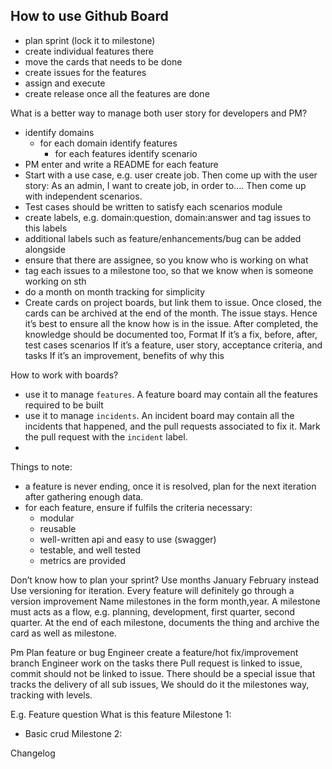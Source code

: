 ## How to use Github Board

- plan sprint (lock it to milestone)
- create individual features there
- move the cards that needs to be done
- create issues for the features
- assign and execute
- create release once all the features are done


What is a better way to manage both user story for developers and PM?

- identify domains
  - for each domain identify features
    - for each features identify scenario
- PM enter and write a README for each feature
- Start with a use case, e.g. user create job. Then come up with the user story: As an admin, I want to create job, in order to.... Then come up with independent scenarios.
- Test cases should be written to satisfy each scenarios module
- create labels, e.g. domain:question, domain:answer and tag issues to this labels
- additional labels such as feature/enhancements/bug can be added alongside
- ensure that there are assignee, so you know who is working on what
- tag each issues to a milestone too, so that we know when is someone working on sth
- do a month on month tracking for simplicity
- Create cards on project boards, but link them to issue. Once closed, the cards can be archived at the end of the month. The issue stays. Hence it’s best to ensure all the know how is in the issue. After completed, the knowledge should be documented too,
Format
If it’s a fix, before, after, test cases scenarios
If it’s a feature, user story, acceptance criteria, and tasks
If it’s an improvement, benefits of why this 

How to work with boards?
- use it to manage `features`. A feature board may contain all the features required to be built
- use it to manage `incidents`. An incident board may contain all the incidents that happened, and the pull requests associated to fix it. Mark the pull request with the `incident` label.
- 


Things to note:
- a feature is never ending, once it is resolved, plan for the next iteration after gathering enough data.
- for each feature, ensure if fulfils the criteria necessary:
    - modular
    - reusable
    - well-written api and easy to use (swagger)
    - testable, and well tested
    - metrics are provided


Don’t know how to plan your sprint? Use months January February instead
Use versioning for iteration. Every feature will definitely go through a version improvement
Name milestones in the form month,year. 
A milestone must acts as a flow, e.g. planning, development, first quarter, second quarter. At the end of each milestone, documents the thing and archive the card as well as milestone.

Pm Plan feature or bug
Engineer create a feature/hot fix/improvement branch
Engineer work on the tasks there
Pull request is linked to issue, commit should not be linked to issue.
There should be a special issue that tracks the delivery of all sub issues,
We should do it the milestones way, tracking with levels.

E.g. Feature question
What is this feature
Milestone 1:
- Basic crud
Milestone 2: 


Changelog
